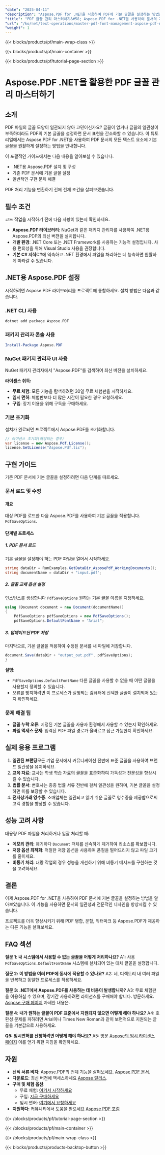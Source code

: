 ```yaml
---
"date": "2025-04-11"
"description": "Aspose.PDF for .NET을 사용하여 PDF에 기본 글꼴을 설정하는 방법을 알아보세요. 문서 전체에서 일관성을 손쉽게 유지할 수 있습니다."
"title": "PDF 글꼴 관리 마스터하기&#58; Aspose.PDF for .NET을 사용하여 문서의 기본 글꼴 설정"
"url": "/ko/net/text-operations/master-pdf-font-management-aspose-pdf-net/"
"weight": 1
---
```


{{< blocks/products/pf/main-wrap-class >}}

{{< blocks/products/pf/main-container >}}

{{< blocks/products/pf/tutorial-page-section >}}


# Aspose.PDF .NET을 활용한 PDF 글꼴 관리 마스터하기

## 소개

PDF 파일의 글꼴 모양이 일관되지 않아 고민이신가요? 글꼴이 없거나 글꼴의 일관성이 부족하더라도 PDF의 기본 글꼴을 설정하면 문서 표현을 간소화할 수 있습니다. 이 튜토리얼에서는 Aspose.PDF for .NET을 사용하여 PDF 문서의 모든 텍스트 요소에 기본 글꼴을 원활하게 설정하는 방법을 안내합니다.

이 포괄적인 가이드에서는 다음 내용을 알아보실 수 있습니다.
- .NET용 Aspose.PDF 설치 및 구성
- 기존 PDF 문서에 기본 글꼴 설정
- 일반적인 구현 문제 해결

PDF 처리 기능을 변환하기 전에 전제 조건을 살펴보겠습니다.

## 필수 조건

코드 작업을 시작하기 전에 다음 사항이 있는지 확인하세요.

- **Aspose.PDF 라이브러리**: NuGet과 같은 패키지 관리자를 사용하여 .NET용 Aspose.PDF의 최신 버전을 설치합니다.
- **개발 환경**: .NET Core 또는 .NET Framework를 사용하는 기능적 설정입니다. 사용 편의성을 위해 Visual Studio 사용을 권장합니다.
- **기본 C# 지식**C#에 익숙하고 .NET 환경에서 파일을 처리하는 데 능숙하면 원활하게 따라갈 수 있습니다.

## .NET용 Aspose.PDF 설정

시작하려면 Aspose.PDF 라이브러리를 프로젝트에 통합하세요. 설치 방법은 다음과 같습니다.

### .NET CLI 사용
```bash
dotnet add package Aspose.PDF
```

### 패키지 관리자 콘솔 사용
```powershell
Install-Package Aspose.PDF
```

### NuGet 패키지 관리자 UI 사용
NuGet 패키지 관리자에서 "Aspose.PDF"를 검색하여 최신 버전을 설치하세요.

**라이센스 취득:**
- **무료 체험**: 모든 기능을 탐색하려면 30일 무료 체험판을 시작하세요.
- **임시 면허**: 체험판보다 더 많은 시간이 필요한 경우 요청하세요.
- **구입**: 장기 이용을 위해 구독을 구매하세요.

### 기본 초기화
설치가 완료되면 프로젝트에서 Aspose.PDF를 초기화합니다.
```csharp
// 라이센스 초기화(해당되는 경우)
var license = new Aspose.Pdf.License();
license.SetLicense("Aspose.Pdf.lic");
```

## 구현 가이드

기존 PDF 문서에 기본 글꼴을 설정하려면 다음 단계를 따르세요.

### 문서 로드 및 수정

#### 개요
대상 PDF를 로드한 다음 Aspose.PDF를 사용하여 기본 글꼴을 적용합니다. `PdfSaveOptions`.

#### 단계별 프로세스

##### 1. PDF 문서 로드
기본 글꼴을 설정해야 하는 PDF 파일을 열어서 시작하세요.
```csharp
string dataDir = RunExamples.GetDataDir_AsposePdf_WorkingDocuments();
string documentName = dataDir + "input.pdf";
```

##### 2. 글꼴 교체 옵션 설정
인스턴스를 생성합니다 `PdfSaveOptions` 원하는 기본 글꼴 이름을 지정하세요.
```csharp
using (Document document = new Document(documentName))
{
    PdfSaveOptions pdfSaveOptions = new PdfSaveOptions();
    pdfSaveOptions.DefaultFontName = "Arial";
```

##### 3. 업데이트된 PDF 저장
마지막으로, 기본 글꼴을 적용하여 수정된 문서를 새 파일에 저장합니다.
```csharp
document.Save(dataDir + "output_out.pdf", pdfSaveOptions);
}
```
**설명**: 
- `PdfSaveOptions.DefaultFontName` 다른 글꼴을 사용할 수 없을 때 어떤 글꼴을 사용할지 정의할 수 있습니다.
- 오류를 방지하려면 이 프로세스가 실행되는 컴퓨터에 선택한 글꼴이 설치되어 있는지 확인하세요.

### 문제 해결 팁
- **글꼴 누락 오류**: 지정된 기본 글꼴을 사용자 환경에서 사용할 수 있는지 확인하세요.
- **파일 액세스 문제**: 입력된 PDF 파일 경로가 올바르고 접근 가능한지 확인하세요.

## 실제 응용 프로그램
1. **일관된 브랜딩**모든 기업 문서에서 커뮤니케이션 전반에 표준 글꼴을 사용하여 브랜드 일관성을 유지하세요.
2. **교육 자료**: 교사는 학생 학습 자료의 글꼴을 표준화하여 가독성과 전문성을 향상시킬 수 있습니다.
3. **법률 문서**: 변호사는 종종 법률 서류 전반에 걸쳐 일관성을 원하며, 기본 글꼴을 설정하면 이를 보장할 수 있습니다.
4. **전자상거래 영수증**: 소매업체는 일관되고 읽기 쉬운 글꼴로 영수증을 제공함으로써 고객 경험을 향상할 수 있습니다.

## 성능 고려 사항
대용량 PDF 파일을 처리하거나 일괄 처리할 때:
- **메모리 관리**: 폐기하다 `Document` 객체를 신속하게 제거하여 리소스를 확보합니다.
- **저장 옵션 최적화**: 적절한 저장 옵션을 사용하여 품질을 떨어뜨리지 않고 파일 크기를 줄이세요.
- **비동기 처리**: 대량 작업의 경우 성능을 개선하기 위해 비동기 메서드를 구현하는 것을 고려하세요.

## 결론
이제 Aspose.PDF for .NET을 사용하여 PDF 문서에 기본 글꼴을 설정하는 방법을 알아보았습니다. 이 기능을 사용하면 문서의 일관성과 전문적인 디자인을 향상시킬 수 있습니다. 

프로젝트를 더욱 향상시키기 위해 PDF 병합, 분할, 워터마크 등 Aspose.PDF가 제공하는 다른 기능을 살펴보세요.

## FAQ 섹션
**질문 1: 내 시스템에서 사용할 수 없는 글꼴을 어떻게 처리하나요?**
A1: 사용 `PdfSaveOptions.DefaultFontName` 시스템에 설치되어 있는 대체 글꼴을 설정합니다.

**질문 2: 이 방법을 여러 PDF에 동시에 적용할 수 있나요?**
A2: 네, 디렉토리 내 여러 파일을 반복하고 동일한 프로세스를 적용하세요.

**질문 3: .NET에서 Aspose.PDF를 사용하는 데 비용이 발생합니까?**
A3: 무료 체험판을 이용하실 수 있으며, 장기간 사용하려면 라이선스를 구매해야 합니다. 방문하세요. [Aspose 구매 페이지](https://purchase.aspose.com/buy) 자세한 내용은.

**질문 4: 내가 원하는 글꼴이 PDF 표준에서 지원되지 않으면 어떻게 해야 하나요?**
A4: 호환성 문제를 피하려면 Arial이나 Times New Roman과 같이 보편적으로 지원되는 글꼴을 기본값으로 사용하세요.

**Q5: 임시면허를 신청하려면 어떻게 해야 하나요?**
A5: 방문 [Aspose의 임시 라이센스 페이지](https://purchase.aspose.com/temporary-license/) 이를 얻기 위한 지침을 확인하세요.

## 자원
- **선적 서류 비치**: Aspose.PDF의 전체 기능을 살펴보세요. [Aspose PDF 문서](https://reference.aspose.com/pdf/net/).
- **다운로드**: 최신 버전에 액세스하세요 [Aspose 릴리스](https://releases.aspose.com/pdf/net/).
- **구매 및 체험 옵션**:
  - 무료 체험: [여기서 시작하세요](https://releases.aspose.com/pdf/net/)
  - 구입: [지금 구매하세요](https://purchase.aspose.com/buy)
  - 임시 면허: [여기에서 요청하세요](https://purchase.aspose.com/temporary-license/)
- **지원하다**: 커뮤니티에서 도움을 받으세요 [Aspose PDF 포럼](https://forum.aspose.com/c/pdf/10)

{{< /blocks/products/pf/tutorial-page-section >}}

{{< /blocks/products/pf/main-container >}}

{{< /blocks/products/pf/main-wrap-class >}}

{{< blocks/products/products-backtop-button >}}